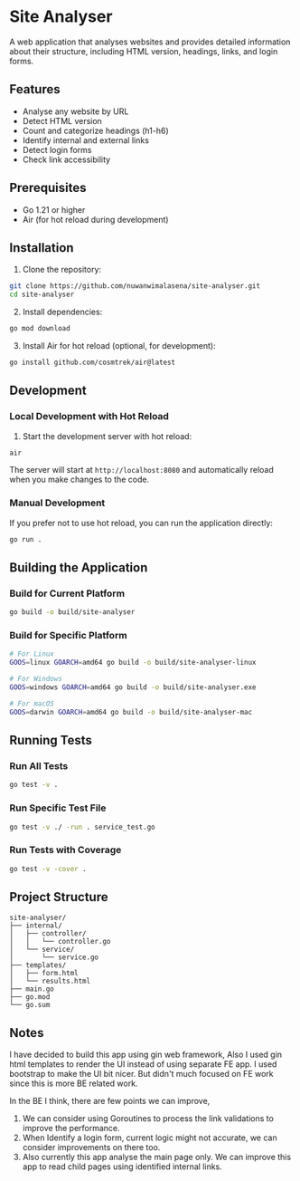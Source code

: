 # Site Analyser

A web application that analyses websites and provides detailed information about their structure, including HTML version, headings, links, and login forms.

## Features

- Analyse any website by URL
- Detect HTML version
- Count and categorize headings (h1-h6)
- Identify internal and external links
- Detect login forms
- Check link accessibility

## Prerequisites

- Go 1.21 or higher
- Air (for hot reload during development)

## Installation

1. Clone the repository:
```bash
git clone https://github.com/nuwanwimalasena/site-analyser.git
cd site-analyser
```

2. Install dependencies:
```bash
go mod download
```

3. Install Air for hot reload (optional, for development):
```bash
go install github.com/cosmtrek/air@latest
```

## Development

### Local Development with Hot Reload

1. Start the development server with hot reload:
```bash
air
```

The server will start at `http://localhost:8080` and automatically reload when you make changes to the code.

### Manual Development

If you prefer not to use hot reload, you can run the application directly:

```bash
go run .
```

## Building the Application

### Build for Current Platform

```bash
go build -o build/site-analyser
```

### Build for Specific Platform

```bash
# For Linux
GOOS=linux GOARCH=amd64 go build -o build/site-analyser-linux

# For Windows
GOOS=windows GOARCH=amd64 go build -o build/site-analyser.exe

# For macOS
GOOS=darwin GOARCH=amd64 go build -o build/site-analyser-mac
```

## Running Tests

### Run All Tests

```bash
go test -v .
```

### Run Specific Test File

```bash
go test -v ./ -run . service_test.go
```

### Run Tests with Coverage

```bash
go test -v -cover .
```

## Project Structure

```
site-analyser/
├── internal/
│   ├── controller/
│   │   └── controller.go
│   └── service/
│       └── service.go
├── templates/
│   ├── form.html
│   └── results.html
├── main.go
├── go.mod
└── go.sum
```
## Notes ##

I have decided to build this app using gin web framework, Also I used gin html templates to render the UI instead of using separate FE app. I used bootstrap to make the UI bit nicer. But didn't much focused on FE work since this is more BE related work.

In the BE I think, there are few points we can improve, 
1. We can consider using Goroutines to process the link validations to improve the performance.
2. When Identify a login form, current logic might not accurate, we can consider improvements on there too.
3. Also currently this app analyse the main page only. We can improve this app to read child pages using identified internal links.